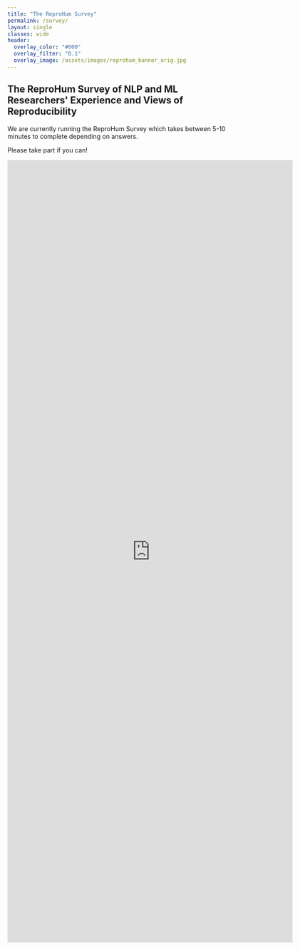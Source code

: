 ```yaml
---
title: "The ReproHum Survey"
permalink: /survey/
layout: single
classes: wide
header:
  overlay_color: "#000"
  overlay_filter: "0.1"
  overlay_image: /assets/images/reprohum_banner_orig.jpg
---
```


<style>.athere:before {content: '@'; }</style>
<script type="text/javascript">
function init(){
    var x = document.getElementsByClassName('contactaddr');
    for (var i = 0; i < x.length; i++){
        var sp = x[i];
        var mt = sp.innerHTML;
        mt = mt.replace(/<span.*\/span>/, '@');
        sp.innerHTML = '<a href="mailto:' + mt + '">' + mt + '</a>';
    }
}
window.addEventListener("load", init, false);
</script>

## The ReproHum Survey of NLP and ML Researchers' Experience and Views of Reproducibility

We are currently running the ReproHum Survey which takes between 5-10 minutes to complete depending on answers.

Please take part if you can!

<iframe src="https://docs.google.com/forms/d/e/1FAIpQLSfg1C2seS6ciHGUFdiksf3ofeMzBOtEz7HIoBw5u5YKJIxPMQ/viewform?embedded=true" width="640" height="1757" frameborder="0" marginheight="0" marginwidth="0">Loading…</iframe>


